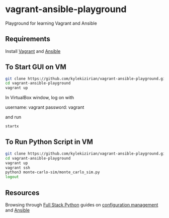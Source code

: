 # vagrant-ansible-playground

Playground for learning Vagrant and Ansible

## Requirements

Install [Vagrant](https://www.vagrantup.com/) and [Ansible](https://www.ansible.com/)

## To Start GUI on VM

```bash
git clone https://github.com/kylekizirian/vagrant-ansible-playground.git
cd vagrant-ansible-playground
vagrant up
```

In VirtualBox window, log on with

username: vagrant
password: vagrant

and run

```bash
startx
```

## To Run Python Script in VM

```bash
git clone https://github.com/kylekizirian/vagrant-ansible-playground.git
cd vagrant-ansible-playground
vagrant up
vagrant ssh
python3 monte-carlo-sim/monte_carlo_sim.py
logout
```

## Resources

Browsing through [Full Stack Python](https://www.fullstackpython.com/) guides on
[configuration management](https://www.fullstackpython.com/configuration-management.html)
and [Ansible](https://www.fullstackpython.com/ansible.html)
